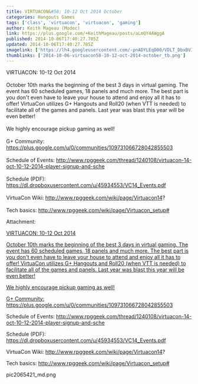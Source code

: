 ```yaml
---
title: VIRTUACON&#58; 10-12 Oct 2014 October
categories: Hangouts Games
tags: ['class', 'virtuacon', 'virtuacon', 'gaming']
author: Keith Mageau (Modoc)
link: https://plus.google.com/+KeithMageau/posts/aLmQY4AWggA
published: 2014-10-06T17:40:27.785Z
updated: 2014-10-06T17:40:27.785Z
imagelink: ['https://lh4.googleusercontent.com/-pnADYLEqD00/VDLT_DbxBVI/AAAAAAAABGg/EjzGwTfCqC8/w500-h185/pic2065421_md.png']
thumblinks: ['2014-10-06-virtuacon58-10-12-oct-2014-october_tb.png']
---
```


VIRTUACON: 10-12 Oct 2014<br /><br />October 10th marks the beginning of the best 3 days in virtual gaming. The event has 60 scheduled games, 18 panels and much more. The best part is you don&#39;t even have to leave your house to attend and enjoy all it has to offer! VirtuaCon utilizes G+ Hangouts and Roll20 (when VTT is needed) to facilitate all of the games and panels. Last year was blast this year will be even better!<br /><br />We highly encourage pickup gaming as well! <br /><br />G+ Community: <a href="https://plus.google.com/u/0/communities/109731066728042855503" class="ot-anchor">https://plus.google.com/u/0/communities/109731066728042855503</a><br /><br />Schedule of Events: <a href="http://www.rpggeek.com/thread/1240108/virtuacon-14-oct-10-12-2014-player-signup-and-sche" class="ot-anchor">http://www.rpggeek.com/thread/1240108/virtuacon-14-oct-10-12-2014-player-signup-and-sche</a><br /><br />Schedule (PDF): <a href="https://dl.dropboxusercontent.com/u/45934553/VC14_Events.pdf" class="ot-anchor">https://dl.dropboxusercontent.com/u/45934553/VC14_Events.pdf</a><br /><br />VirtuaCon Wiki: <a href="http://www.rpggeek.com/wiki/page/Virtuacon14" class="ot-anchor">http://www.rpggeek.com/wiki/page/Virtuacon14</a>?<br /><br />Tech basics: <a href="http://www.rpggeek.com/wiki/page/Virtuacon_setup#" class="ot-anchor">http://www.rpggeek.com/wiki/page/Virtuacon_setup#</a>


Attachment:

<a href='https://plus.google.com/photos/117195749710571595702/albums/6067144723303676513/6067144728228463954?sqi=100084733231320276299&sqsi=cdcb74e8-2707-4767-a6e1-68e980df31b8'>VIRTUACON: 10-12 Oct 2014

October 10th marks the beginning of the best 3 days in virtual gaming. The event has 60 scheduled games, 18 panels and much more. The best part is you don't even have to leave your house to attend and enjoy all it has to offer! VirtuaCon utilizes G+ Hangouts and Roll20 (when VTT is needed) to facilitate all of the games and panels. Last year was blast this year will be even better!

We highly encourage pickup gaming as well!

G+ Community: https://plus.google.com/u/0/communities/109731066728042855503

Schedule of Events: http://www.rpggeek.com/thread/1240108/virtuacon-14-oct-10-12-2014-player-signup-and-sche

Schedule (PDF): https://dl.dropboxusercontent.com/u/45934553/VC14_Events.pdf

VirtuaCon Wiki: http://www.rpggeek.com/wiki/page/Virtuacon14?

Tech basics: http://www.rpggeek.com/wiki/page/Virtuacon_setup#</a>


pic2065421_md.png